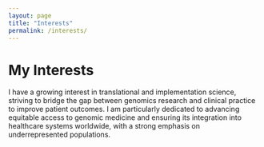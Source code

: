 ```yaml
---
layout: page
title: "Interests"
permalink: /interests/
---
```


# My Interests  
I have a growing interest in translational and implementation science, striving to bridge the gap between genomics research and clinical practice to improve patient outcomes. I am particularly dedicated to advancing equitable access to genomic medicine and ensuring its integration into healthcare systems worldwide, with a strong emphasis on underrepresented populations. 
